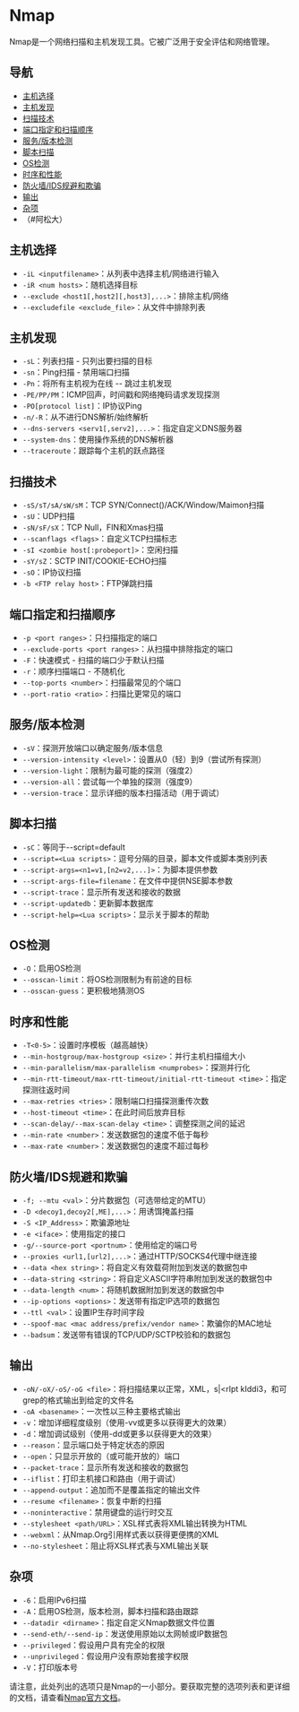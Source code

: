# Nmap

Nmap是一个网络扫描和主机发现工具。它被广泛用于安全评估和网络管理。

## 导航

- [主机选择](#主机选择)
- [主机发现](#主机发现)
- [扫描技术](#扫描技术)
- [端口指定和扫描顺序](#端口指定和扫描顺序)
- [服务/版本检测](#服务版本检测)
- [脚本扫描](#脚本扫描)
- [OS检测](#os检测)
- [时序和性能](#时序和性能)
- [防火墙/IDS规避和欺骗](#防火墙ids规避和欺骗)
- [输出](#输出)
- [杂项](#杂项)
- （#阿松大）
## 主机选择
- `-iL <inputfilename>`：从列表中选择主机/网络进行输入
- `-iR <num hosts>`：随机选择目标
- `--exclude <host1[,host2][,host3],...>`：排除主机/网络
- `--excludefile <exclude_file>`：从文件中排除列表

## 主机发现
- `-sL`：列表扫描 - 只列出要扫描的目标
- `-sn`：Ping扫描 - 禁用端口扫描
- `-Pn`：将所有主机视为在线 -- 跳过主机发现
- `-PE/PP/PM`：ICMP回声，时间戳和网络掩码请求发现探测
- `-PO[protocol list]`：IP协议Ping
- `-n/-R`：从不进行DNS解析/始终解析
- `--dns-servers <serv1[,serv2],...>`：指定自定义DNS服务器
- `--system-dns`：使用操作系统的DNS解析器
- `--traceroute`：跟踪每个主机的跃点路径

## 扫描技术
- `-sS/sT/sA/sW/sM`：TCP SYN/Connect()/ACK/Window/Maimon扫描
- `-sU`：UDP扫描
- `-sN/sF/sX`：TCP Null，FIN和Xmas扫描
- `--scanflags <flags>`：自定义TCP扫描标志
- `-sI <zombie host[:probeport]>`：空闲扫描
- `-sY/sZ`：SCTP INIT/COOKIE-ECHO扫描
- `-sO`：IP协议扫描
- `-b <FTP relay host>`：FTP弹跳扫描

## 端口指定和扫描顺序
- `-p <port ranges>`：只扫描指定的端口
- `--exclude-ports <port ranges>`：从扫描中排除指定的端口
- `-F`：快速模式 - 扫描的端口少于默认扫描
- `-r`：顺序扫描端口 - 不随机化
- `--top-ports <number>`：扫描最常见的<number>个端口
- `--port-ratio <ratio>`：扫描比<ratio>更常见的端口

## 服务/版本检测
- `-sV`：探测开放端口以确定服务/版本信息
- `--version-intensity <level>`：设置从0（轻）到9（尝试所有探测）
- `--version-light`：限制为最可能的探测（强度2）
- `--version-all`：尝试每一个单独的探测（强度9）
- `--version-trace`：显示详细的版本扫描活动（用于调试）

## 脚本扫描
- `-sC`：等同于--script=default
- `--script=<Lua scripts>`：逗号分隔的目录，脚本文件或脚本类别列表
- `--script-args=<n1=v1,[n2=v2,...]>`：为脚本提供参数
- `--script-args-file=filename`：在文件中提供NSE脚本参数
- `--script-trace`：显示所有发送和接收的数据
- `--script-updatedb`：更新脚本数据库
- `--script-help=<Lua scripts>`：显示关于脚本的帮助

## OS检测
- `-O`：启用OS检测
- `--osscan-limit`：将OS检测限制为有前途的目标
- `--osscan-guess`：更积极地猜测OS

## 时序和性能
- `-T<0-5>`：设置时序模板（越高越快）
- `--min-hostgroup/max-hostgroup <size>`：并行主机扫描组大小
- `--min-parallelism/max-parallelism <numprobes>`：探测并行化
- `--min-rtt-timeout/max-rtt-timeout/initial-rtt-timeout <time>`：指定探测往返时间
- `--max-retries <tries>`：限制端口扫描探测重传次数
- `--host-timeout <time>`：在此时间后放弃目标
- `--scan-delay/--max-scan-delay <time>`：调整探测之间的延迟
- `--min-rate <number>`：发送数据包的速度不低于<number>每秒
- `--max-rate <number>`：发送数据包的速度不超过<number>每秒

## 防火墙/IDS规避和欺骗
- `-f; --mtu <val>`：分片数据包（可选带给定的MTU）
- `-D <decoy1,decoy2[,ME],...>`：用诱饵掩盖扫描
- `-S <IP_Address>`：欺骗源地址
- `-e <iface>`：使用指定的接口
- `-g/--source-port <portnum>`：使用给定的端口号
- `--proxies <url1,[url2],...>`：通过HTTP/SOCKS4代理中继连接
- `--data <hex string>`：将自定义有效载荷附加到发送的数据包中
- `--data-string <string>`：将自定义ASCII字符串附加到发送的数据包中
- `--data-length <num>`：将随机数据附加到发送的数据包中
- `--ip-options <options>`：发送带有指定IP选项的数据包
- `--ttl <val>`：设置IP生存时间字段
- `--spoof-mac <mac address/prefix/vendor name>`：欺骗你的MAC地址
- `--badsum`：发送带有错误的TCP/UDP/SCTP校验和的数据包

## 输出
- `-oN/-oX/-oS/-oG <file>`：将扫描结果以正常，XML，s|<rIpt kIddi3，和可grep的格式输出到给定的文件名
- `-oA <basename>`：一次性以三种主要格式输出
- `-v`：增加详细程度级别（使用-vv或更多以获得更大的效果）
- `-d`：增加调试级别（使用-dd或更多以获得更大的效果）
- `--reason`：显示端口处于特定状态的原因
- `--open`：只显示开放的（或可能开放的）端口
- `--packet-trace`：显示所有发送和接收的数据包
- `--iflist`：打印主机接口和路由（用于调试）
- `--append-output`：追加而不是覆盖指定的输出文件
- `--resume <filename>`：恢复中断的扫描
- `--noninteractive`：禁用键盘的运行时交互
- `--stylesheet <path/URL>`：XSL样式表将XML输出转换为HTML
- `--webxml`：从Nmap.Org引用样式表以获得更便携的XML
- `--no-stylesheet`：阻止将XSL样式表与XML输出关联

## 杂项
- `-6`：启用IPv6扫描
- `-A`：启用OS检测，版本检测，脚本扫描和路由跟踪
- `--datadir <dirname>`：指定自定义Nmap数据文件位置
- `--send-eth/--send-ip`：发送使用原始以太网帧或IP数据包
- `--privileged`：假设用户具有完全的权限
- `--unprivileged`：假设用户没有原始套接字权限
- `-V`：打印版本号

请注意，此处列出的选项只是Nmap的一小部分。要获取完整的选项列表和更详细的文档，请查看[Nmap官方文档](https://nmap.org/book/man.html)。

